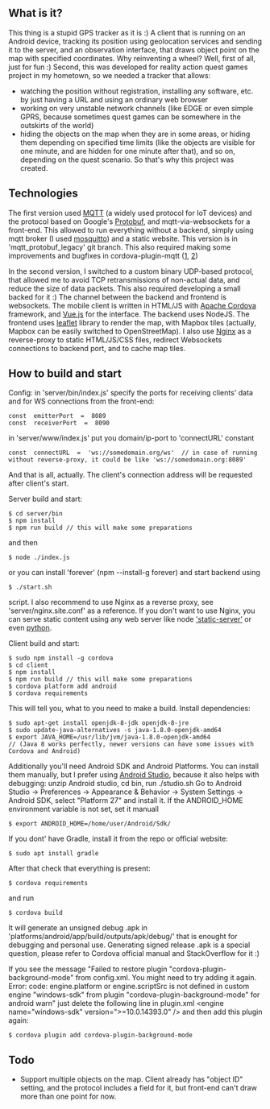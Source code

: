 ﻿
## What is it?
This thing is a stupid GPS tracker as it is :)
A client that is running on an Android device, tracking its position using geolocation services and sending it to the server, and an observation interface, that draws object point on the map with specified coordinates.
Why reinventing a wheel? Well, first of all, just for fun :) Second, this was developed for reality action quest games project in my hometown, so we needed a tracker that allows:
- watching the position without registration, installing any software, etc. by just having a URL and using an ordinary web browser 
- working on very unstable network channels (like EDGE or even simple GPRS, because sometimes quest games can be somewhere in the outskirts of the world)
- hiding the objects on the map when they are in some areas, or hiding them depending on specified time limits (like the objects are visible for one minute, and are hidden for one minute after that), and so on, depending on the quest scenario.
So that's why this project was created.

## Technologies
The first version used [MQTT](http://mqtt.org/) (a widely used protocol for IoT devices) and the protocol based on Google's [Protobuf](https://developers.google.com/protocol-buffers/?hl=ru), and mqtt-via-websockets for a front-end. This allowed to run everything without a backend, simply using mqtt broker (I used [mosquitto](https://mosquitto.org/)) and a static website. This version is in 'mqtt_protobuf_legacy' git branch.
This also required making some improvements and bugfixes in cordova-plugin-mqtt ([1](https://github.com/arcoirislabs/cordova-plugin-mqtt/pull/41), [2](https://github.com/arcoirislabs/cordova-plugin-mqtt/pull/42))

In the second version, I switched to a custom binary UDP-based protocol, that allowed me to avoid TCP retransmissions of non-actual data, and reduce the size of data packets. This also required developing  a small backed for it :) The channel between the backend and frontend is websockets.
The mobile client is written in HTML/JS with [Apache Cordova](https://cordova.apache.org/) framework, and [Vue.js](https://vuejs.org/) for the interface.
The backend uses NodeJS.
The frontend uses [leaflet](https://leafletjs.com/) library to render the map, with Mapbox tiles (actually, Mapbox can be easily switched to OpenStreetMap).
I also use [Nginx](https://nginx.org/) as a reverse-proxy to    static HTML/JS/CSS files, redirect Websockets connections to backend port, and to cache map tiles.

## How to build and start
Config:
in 'server/bin/index.js' specify the ports for receiving clients' data and for WS connections from the front-end:

    const  emitterPort  =  8089
    const  receiverPort  =  8090

in 'server/www/index.js' put you domain/ip-port to 'connectURL'  constant

    const  connectURL  =  'ws://somedomain.org/ws'  // in case of running without reverse-proxy, it could be like 'ws://somedomain.org:8089'

And that is all, actually. The client's connection address will be requested after client's start.

Server build and start:

    $ cd server/bin
    $ npm install
    $ npm run build // this will make some preparations
and then

    $ node ./index.js

or you can install 'forever' (npm --install-g    forever) and start backend using 

    $ ./start.sh

script.
I also recommend to use Nginx as a reverse proxy, see 'server/nginx.site.conf' as a reference.
If you don't want to use Nginx, you can serve static content  using any web server like node ['static-server'](https://www.npmjs.com/package/static-server) or even [python](https://docs.python.org/2/library/simplehttpserver.html).

Client build and start:

    $ sudo npm install -g cordova
    $ cd client
    $ npm install
    $ npm run build // this will make some preparations
    $ cordova platform add android
    $ cordova requirements

This will tell you, what to you need to make a build.
Install dependencies:

    $ sudo apt-get install openjdk-8-jdk openjdk-8-jre
    $ sudo update-java-alternatives -s java-1.8.0-openjdk-amd64
    $ export JAVA_HOME=/usr/lib/jvm/java-1.8.0-openjdk-amd64
    // (Java 8 works perfectly, newer versions can have some issues with Cordova and Android)

Additionally you'll need Android SDK and Android Platforms. You can install them manually, but I prefer using [Android Studio](https://developer.android.com/studio), because it also helps with debugging:
unzip Android studio, cd bin, run ./studio.sh
Go to 
Android Studio -> Preferences -> Appearance & Behavior -> System Settings -> Android SDK, select "Platform 27" and install it.
If the ANDROID_HOME environment variable is not set, set it manuall

    $ export ANDROID_HOME=/home/user/Android/Sdk/

If you dont' have Gradle, install it from the repo or official website:

    $ sudo apt install gradle

After that check that everything is present:

    $ cordova requirements

and run

    $ cordova build

It will generate an unsigned debug   .apk in 'platforms/android/app/build/outputs/apk/debug/' that is enought for debugging and personal use. Generating signed release .apk is a special question, please refer to Cordova official manual and StackOverflow for it :)

If you see the message 
"Failed to restore plugin "cordova-plugin-background-mode" from config.xml. You might need to try adding it again. Error: code: engine.platform or engine.scriptSrc is not defined in custom engine "windows-sdk" from plugin "cordova-plugin-background-mode" for android warn"
just delete the following line in plugin.xml
&lt;engine name="windows-sdk" version=">=10.0.14393.0" /&gt;
and then add this plugin again:

    $ cordova plugin add cordova-plugin-background-mode

## Todo
- Support multiple objects on the map. Client already has "object ID" setting, and the protocol includes a field for it, but front-end can't draw more than one point for now.
